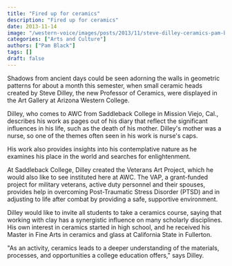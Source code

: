 ```yaml
---
title: "Fired up for ceramics"
description: "Fired up for ceramics"
date: 2013-11-14
image: "/western-voice/images/posts/2013/11/steve-dilley-ceramics-pam-blackweb.jpg"
categories: ["Arts and Culture"]
authors: ["Pam Black"]
tags: []
draft: false
---
```

Shadows from ancient days could be seen adorning the walls in geometric patterns for about a month this semester, when small ceramic heads created by Steve Dilley, the new Professor of Ceramics, were displayed in the Art Gallery at Arizona Western College.

Dilley, who comes to AWC from Saddleback College in Mission Viejo, Cal., describes his work as pages out of his diary that reflect the significant influences in his life, such as the death of his mother. Dilley's mother was a nurse, so one of the themes often seen in his work is nurse's caps.

His work also provides insights into his contemplative nature as he examines his place in the world and searches for enlightenment.

At Saddleback College, Dilley created the Veterans Art Project, which he would also like to see instituted here at AWC. The VAP, a grant-funded project for military veterans, active duty personnel and their spouses, provides help in overcoming Post-Traumatic Stress Disorder (PTSD) and in adjusting to life after combat by providing a safe, supportive environment.

Dilley would like to invite all students to take a ceramics course, saying that working with clay has a synergistic influence on many scholarly disciplines. His own interest in ceramics started in high school, and he received his Master in Fine Arts in ceramics and glass at California State in Fullerton.

"As an activity, ceramics leads to a deeper understanding of the materials, processes, and opportunities a college education offers," says Dilley.